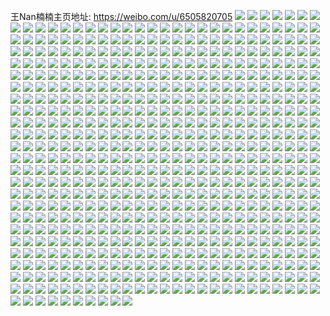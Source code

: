 王Nan楠楠主页地址: https://weibo.com/u/6505820705 
![](https://wx4.sinaimg.cn/mw2000/0076hLa1ly1h94j77ryu1j30u00u0qa0.jpg) 
![](https://wx4.sinaimg.cn/mw2000/0076hLa1ly1h95mu1jb6kj30ns0fagng.jpg) 
![](https://wx4.sinaimg.cn/mw2000/0076hLa1ly1h94j6r9vznj30u0140q97.jpg) 
![](https://wx4.sinaimg.cn/mw2000/0076hLa1ly1h95mtdy4fij31400u0495.jpg) 
![](https://wx4.sinaimg.cn/mw2000/0076hLa1ly1h93l04iypjj31400u0wn9.jpg) 
![](https://wx4.sinaimg.cn/mw2000/0076hLa1ly1h93l0n36d2j30u0140do8.jpg) 
![](https://wx4.sinaimg.cn/mw2000/0076hLa1ly1h932xj7e9mj30u0140jvo.jpg) 
![](https://wx4.sinaimg.cn/mw2000/0076hLa1ly1h91djeguhmj30u00a7q60.jpg) 
![](https://wx4.sinaimg.cn/mw2000/0076hLa1ly1h9026obwl0j30u0140wmg.jpg) 
![](https://wx4.sinaimg.cn/mw2000/0076hLa1ly1h8ysgyj2i8j31rh2cmnpe.jpg) 
![](https://wx4.sinaimg.cn/mw2000/0076hLa1ly1h8ykgeghcsj31kw2n41dh.jpg) 
![](https://wx4.sinaimg.cn/mw2000/0076hLa1ly1h8xkk357paj30ts0ry782.jpg) 
![](https://wx4.sinaimg.cn/mw2000/0076hLa1ly1h8xid86qeaj32802yob2b.jpg) 
![](https://wx4.sinaimg.cn/mw2000/0076hLa1ly1h8xidbmhp0j325g2v91kz.jpg) 
![](https://wx4.sinaimg.cn/mw2000/0076hLa1ly1h8w4ay92e4j30u00txgsi.jpg) 
![](https://wx4.sinaimg.cn/mw2000/0076hLa1ly1h8w4ealwzpj30u01sx41f.jpg) 
![](https://wx4.sinaimg.cn/mw2000/0076hLa1ly1h8vk1ibunyj323i2soqv6.jpg) 
![](https://wx4.sinaimg.cn/mw2000/0076hLa1ly1h8vk1r4lqlj33402c0hdu.jpg) 
![](https://wx4.sinaimg.cn/mw2000/0076hLa1ly1h8vk1t5gukj3297297qv5.jpg) 
![](https://wx4.sinaimg.cn/mw2000/0076hLa1ly1h8vk1s7z6pj330x2awu0x.jpg) 
![](https://wx4.sinaimg.cn/mw2000/0076hLa1ly1h8vk1fbuy0j33402c0kjm.jpg) 
![](https://wx4.sinaimg.cn/mw2000/0076hLa1ly1h8vk1pte2uj33402c04qr.jpg) 
![](https://wx4.sinaimg.cn/mw2000/0076hLa1ly1h8uxjla4spj30u01407f5.jpg) 
![](https://wx4.sinaimg.cn/mw2000/0076hLa1ly1h8ubz9280gj30wi1ycn1f.jpg) 
![](https://wx4.sinaimg.cn/mw2000/0076hLa1ly1h8ta4yx025j32c02c0kjm.jpg) 
![](https://wx4.sinaimg.cn/mw2000/0076hLa1ly1h8ta4vw7pdj321b21bb2a.jpg) 
![](https://wx4.sinaimg.cn/mw2000/0076hLa1ly1h8ta53d1c8j32c02c0hdu.jpg) 
![](https://wx4.sinaimg.cn/mw2000/0076hLa1ly1h8ta4twpn5j328c28c7wi.jpg) 
![](https://wx4.sinaimg.cn/mw2000/0076hLa1ly1h8qy8v3m46j32b52b5hdu.jpg) 
![](https://wx4.sinaimg.cn/mw2000/0076hLa1ly1h8ogfl9f3oj30nl10vn9o.jpg) 
![](https://wx4.sinaimg.cn/mw2000/0076hLa1ly1h8ogfliiwaj30oz0urq8y.jpg) 
![](https://wx4.sinaimg.cn/mw2000/0076hLa1ly1h8ogfmo266j32802yokjn.jpg) 
![](https://wx4.sinaimg.cn/mw2000/0076hLa1ly1h8m7o89pcaj32c02c0kjm.jpg) 
![](https://wx4.sinaimg.cn/mw2000/0076hLa1ly1h8m7o9r5fwj32802yob2b.jpg) 
![](https://wx4.sinaimg.cn/mw2000/0076hLa1ly1h8kpdznw44j322a2r2qv6.jpg) 
![](https://wx4.sinaimg.cn/mw2000/0076hLa1ly1h8kpdv0994j32c0340kjl.jpg) 
![](https://wx4.sinaimg.cn/mw2000/0076hLa1ly1h8gfjkiy6bj322b2r3kjm.jpg) 
![](https://wx4.sinaimg.cn/mw2000/0076hLa1ly1h8gfjiyz72j32802yob2b.jpg) 
![](https://wx4.sinaimg.cn/mw2000/0076hLa1ly1h8dozmhmgqj30go0s5ju7.jpg) 
![](https://wx4.sinaimg.cn/mw2000/0076hLa1ly1h8bhcykjuwj30u01sxdo7.jpg) 
![](https://wx4.sinaimg.cn/mw2000/0076hLa1ly1h876dc2or0j313z0u0ds8.jpg) 
![](https://wx4.sinaimg.cn/mw2000/0076hLa1ly1h83rlkjmeoj30u00u0wol.jpg) 
![](https://wx4.sinaimg.cn/mw2000/0076hLa1ly1h83rljwlk4j30u00x17hd.jpg) 
![](https://wx4.sinaimg.cn/mw2000/0076hLa1ly1h82rj1jxpcj32802s9qv6.jpg) 
![](https://wx4.sinaimg.cn/mw2000/0076hLa1ly1h808gl8qvuj30tv0vynei.jpg) 
![](https://wx4.sinaimg.cn/mw2000/0076hLa1ly1h808g5p1v4j30u00yr18p.jpg) 
![](https://wx4.sinaimg.cn/mw2000/0076hLa1ly1h7zvn0orvwj32802yox6r.jpg) 
![](https://wx4.sinaimg.cn/mw2000/0076hLa1ly1h7zvn2gcizj325y2vy1kz.jpg) 
![](https://wx4.sinaimg.cn/mw2000/0076hLa1ly1h7zvmx3q4uj30rz147qg1.jpg) 
![](https://wx4.sinaimg.cn/mw2000/0076hLa1ly1h7xvyi5beej32802yoqv6.jpg) 
![](https://wx4.sinaimg.cn/mw2000/0076hLa1ly1h7uo3lplclj32802yonpe.jpg) 
![](https://wx4.sinaimg.cn/mw2000/0076hLa1ly1h7n2kv07mbj32802yohdu.jpg) 
![](https://wx4.sinaimg.cn/mw2000/0076hLa1ly1h7jy3tayi2j32802yohdv.jpg) 
![](https://wx4.sinaimg.cn/mw2000/0076hLa1ly1h7gbpt95axj30u0140abu.jpg) 
![](https://wx4.sinaimg.cn/mw2000/0076hLa1ly1h7e0gewxvcj30u0140ti2.jpg) 
![](https://wx4.sinaimg.cn/mw2000/0076hLa1ly1h7e0gf7dotj30u014040x.jpg) 
![](https://wx4.sinaimg.cn/mw2000/0076hLa1ly1h7akbs9yn3j30u01hl48t.jpg) 
![](https://wx4.sinaimg.cn/mw2000/0076hLa1ly1h7akc3z2o9j33402c0b2b.jpg) 
![](https://wx4.sinaimg.cn/mw2000/0076hLa1ly1h7akc5el7uj32c02c07wi.jpg) 
![](https://wx4.sinaimg.cn/mw2000/0076hLa1ly1h7akc1z7poj32c02c0e82.jpg) 
![](https://wx4.sinaimg.cn/mw2000/0076hLa1ly1h7akee6hqqj32c02c0b2a.jpg) 
![](https://wx4.sinaimg.cn/mw2000/0076hLa1ly1h7akd59nqoj30u00yv43w.jpg) 
![](https://wx4.sinaimg.cn/mw2000/0076hLa1ly1h6yxs4jtcrj30u0140n2o.jpg) 
![](https://wx4.sinaimg.cn/mw2000/0076hLa1ly1h6yxvzgmzsj30u0140q8d.jpg) 
![](https://wx4.sinaimg.cn/mw2000/0076hLa1ly1h6vct6znaij32c0340e82.jpg) 
![](https://wx4.sinaimg.cn/mw2000/0076hLa1ly1h6sfk6np4mj30tu13u46p.jpg) 
![](https://wx4.sinaimg.cn/mw2000/0076hLa1ly1h6ip176tvsj32802yoank.jpg) 
![](https://wx4.sinaimg.cn/mw2000/0076hLa1ly1h6e3n9q81ij3280280jue.jpg) 
![](https://wx4.sinaimg.cn/mw2000/0076hLa1ly1h6deo2466sj32802yotki.jpg) 
![](https://wx4.sinaimg.cn/mw2000/0076hLa1ly1h6c4y1n2zwj30tx11mab6.jpg) 
![](https://wx4.sinaimg.cn/mw2000/0076hLa1ly1h6btrmh5j5j30u014079p.jpg) 
![](https://wx4.sinaimg.cn/mw2000/0076hLa1ly1h6aqbxcs87j30u0140jsw.jpg) 
![](https://wx4.sinaimg.cn/mw2000/0076hLa1ly1h69u47lqnbj30u01407ew.jpg) 
![](https://wx4.sinaimg.cn/mw2000/0076hLa1ly1h69u48hss7j31400u0goq.jpg) 
![](https://wx4.sinaimg.cn/mw2000/0076hLa1ly1h5ts623ez2j31q42auhdt.jpg) 
![](https://wx4.sinaimg.cn/mw2000/0076hLa1ly1h5ts60bwawj325y2vxkjm.jpg) 
![](https://wx4.sinaimg.cn/mw2000/0076hLa1ly1h49w9fr6fpj30oy0x3dlg.jpg) 
![](https://wx4.sinaimg.cn/mw2000/0076hLa1ly1h49w9gu156j32c03407wj.jpg) 
![](https://wx4.sinaimg.cn/mw2000/0076hLa1ly1h49w9f82s6j32c0340b2b.jpg) 
![](https://wx4.sinaimg.cn/mw2000/0076hLa1ly1h2u9x4ytolj31w02iob2b.jpg) 
![](https://wx4.sinaimg.cn/mw2000/0076hLa1ly1h0o9lfy1p7j30u7149wnn.jpg) 
![](https://wx4.sinaimg.cn/mw2000/0076hLa1ly1h0o9le7intj30to138dma.jpg) 
![](https://wx4.sinaimg.cn/mw2000/0076hLa1ly1h0o9lgz56gj31w01w0hdu.jpg) 
![](https://wx4.sinaimg.cn/mw2000/0076hLa1ly1h0o9ldtaglj33092c01l0.jpg) 
![](https://wx4.sinaimg.cn/mw2000/0076hLa1ly1h0o9lkb9moj33402c0kjm.jpg) 
![](https://wx4.sinaimg.cn/mw2000/0076hLa1ly1h0o9llo7gpj32c02bzu0y.jpg) 
![](https://wx4.sinaimg.cn/mw2000/0076hLa1ly1h0o9lme4u8j33402c0qv5.jpg) 
![](https://wx4.sinaimg.cn/mw2000/0076hLa1ly1h0o9lnpjy3j33402c0kjm.jpg) 
![](https://wx4.sinaimg.cn/mw2000/0076hLa1ly1h0ioubcgzij31o01o0qv5.jpg) 
![](https://wx4.sinaimg.cn/mw2000/0076hLa1ly1h0iouc0ejtj30pn19ktn8.jpg) 
![](https://wx4.sinaimg.cn/mw2000/0076hLa1ly1h0ef2m6mq6j31o01o0000.jpg) 
![](https://wx4.sinaimg.cn/mw2000/0076hLa1ly1h0ef2jozvmj31o01o0npd.jpg) 
![](https://wx4.sinaimg.cn/mw2000/0076hLa1ly1h0ef2kiektj31o01o0qv5.jpg) 
![](https://wx4.sinaimg.cn/mw2000/0076hLa1ly1h0ef2iwx2oj30o01hcdn9.jpg) 
![](https://wx4.sinaimg.cn/mw2000/0076hLa1ly1h0ef2l2iszj31hc0o07bv.jpg) 
![](https://wx4.sinaimg.cn/mw2000/0076hLa1ly1h07j76eqhnj30u0140wn5.jpg) 
![](https://wx4.sinaimg.cn/mw2000/0076hLa1ly1h06uxj3jmwj30n00zqjwr.jpg) 
![](https://wx4.sinaimg.cn/mw2000/0076hLa1ly1gwoaey0nlvj30u00u0k5k.jpg) 
![](https://wx4.sinaimg.cn/mw2000/0076hLa1ly1gvqrwo9w6cj60n01ds4qp02.jpg) 
![](https://wx4.sinaimg.cn/mw2000/0076hLa1ly1gvqrwl5y0dj31o0280kjm.jpg) 
![](https://wx4.sinaimg.cn/mw2000/0076hLa1ly1gvqa6lmyeuj61o01o0e8102.jpg) 
![](https://wx4.sinaimg.cn/mw2000/0076hLa1ly1gunlq7a443j613u0tuapp02.jpg) 
![](https://wx4.sinaimg.cn/mw2000/0076hLa1ly1gunlqmaic5j63402c0npe02.jpg) 
![](https://wx4.sinaimg.cn/mw2000/0076hLa1ly1gunltvtw3tj63402c0u0y02.jpg) 
![](https://wx4.sinaimg.cn/mw2000/0076hLa1ly1gunlskusluj626o2uk4qs02.jpg) 
![](https://wx4.sinaimg.cn/mw2000/0076hLa1ly1gunlswsgolj63402c0e8302.jpg) 
![](https://wx4.sinaimg.cn/mw2000/0076hLa1ly1gunlt6zai6j62c0340b2a02.jpg) 
![](https://wx4.sinaimg.cn/mw2000/0076hLa1ly1gunltdorclj63402c07wj02.jpg) 
![](https://wx4.sinaimg.cn/mw2000/0076hLa1ly1gunlthge8jj62c02c0qv502.jpg) 
![](https://wx4.sinaimg.cn/mw2000/0076hLa1ly1gunlu17r1sj613u0tuk7g02.jpg) 
![](https://wx4.sinaimg.cn/mw2000/0076hLa1ly1gudrwakmzej63402c0qv602.jpg) 
![](https://wx4.sinaimg.cn/mw2000/0076hLa1ly1gudrwdjymgj61o0280e8202.jpg) 
![](https://wx4.sinaimg.cn/mw2000/0076hLa1ly1gudrwbs4iwj61sc2dse8202.jpg) 
![](https://wx4.sinaimg.cn/mw2000/0076hLa1ly1gudrysswt4j62in1w0x6q02.jpg) 
![](https://wx4.sinaimg.cn/mw2000/0076hLa1ly1gu9j1jbfvmj61o0280u0x02.jpg) 
![](https://wx4.sinaimg.cn/mw2000/0076hLa1ly1gu9j1i3wrxj60mu0vqdk602.jpg) 
![](https://wx4.sinaimg.cn/mw2000/0076hLa1ly1gu2m3u1bx0j32c03401ky.jpg) 
![](https://wx4.sinaimg.cn/mw2000/0076hLa1ly1gu2m3rzp2ij61o0280b2a02.jpg) 
![](https://wx4.sinaimg.cn/mw2000/0076hLa1ly1gtzylv6uvxj61o0280b2a02.jpg) 
![](https://wx4.sinaimg.cn/mw2000/0076hLa1ly1gtyvzr39p5j62c0340npf02.jpg) 
![](https://wx4.sinaimg.cn/mw2000/0076hLa1ly1gtporidmowj63402c0e8802.jpg) 
![](https://wx4.sinaimg.cn/mw2000/0076hLa1ly1gtgo9bv9roj30t712xnfg.jpg) 
![](https://wx4.sinaimg.cn/mw2000/0076hLa1ly1gtc79ky0boj61mt26ekjl02.jpg) 
![](https://wx4.sinaimg.cn/mw2000/0076hLa1ly1gtanzvm0lgj32801901ky.jpg) 
![](https://wx4.sinaimg.cn/mw2000/0076hLa1ly1gtanzugusij31o0280b2a.jpg) 
![](https://wx4.sinaimg.cn/mw2000/0076hLa1ly1gtanzwt62xj31jz22m7wi.jpg) 
![](https://wx4.sinaimg.cn/mw2000/0076hLa1ly1gt28ynen4fj33402c07wj.jpg) 
![](https://wx4.sinaimg.cn/mw2000/0076hLa1ly1gsoqr9ysl9j32801o0u0x.jpg) 
![](https://wx4.sinaimg.cn/mw2000/0076hLa1ly1gsoqrrmcbjj30lc0lcq7t.jpg) 
![](https://wx4.sinaimg.cn/mw2000/0076hLa1ly1grr1gf1lhqj321y2z1e82.jpg) 
![](https://wx4.sinaimg.cn/mw2000/0076hLa1ly1grr1ggh38fj33402c0npd.jpg) 
![](https://wx4.sinaimg.cn/mw2000/0076hLa1ly1grr1giaoycj33402c0qv5.jpg) 
![](https://wx4.sinaimg.cn/mw2000/0076hLa1ly1grr1gdqv6ej33402c0hdt.jpg) 
![](https://wx4.sinaimg.cn/mw2000/0076hLa1ly1grdcogbop6j31o0280u0x.jpg) 
![](https://wx4.sinaimg.cn/mw2000/0076hLa1ly1grdcod45muj31o0280x6p.jpg) 
![](https://wx4.sinaimg.cn/mw2000/0076hLa1ly1grdcoegb1wj31o0280x6p.jpg) 
![](https://wx4.sinaimg.cn/mw2000/0076hLa1ly1gr5gelhu6vj30u01hc1ky.jpg) 
![](https://wx4.sinaimg.cn/mw2000/0076hLa1ly1gqp64ipl32j33402c0e83.jpg) 
![](https://wx4.sinaimg.cn/mw2000/0076hLa1ly1gqp64ljzx0j33402c0e83.jpg) 
![](https://wx4.sinaimg.cn/mw2000/0076hLa1ly1gqp64k6ohbj33402c04qr.jpg) 
![](https://wx4.sinaimg.cn/mw2000/0076hLa1ly1gqp64hezz3j33402c0e83.jpg) 
![](https://wx4.sinaimg.cn/mw2000/0076hLa1ly1gqp64n4f0xj33402c0npg.jpg) 
![](https://wx4.sinaimg.cn/mw2000/0076hLa1ly1gqp64p0p3sj33402c0hdu.jpg) 
![](https://wx4.sinaimg.cn/mw2000/0076hLa1ly1gqo09w3px7j32c03407wh.jpg) 
![](https://wx4.sinaimg.cn/mw2000/0076hLa1ly1gqo0a10qsbj33402c0ngr.jpg) 
![](https://wx4.sinaimg.cn/mw2000/0076hLa1ly1gqo0an85hpj33402c04qp.jpg) 
![](https://wx4.sinaimg.cn/mw2000/0076hLa1ly1gqo09rydmuj3296308npf.jpg) 
![](https://wx4.sinaimg.cn/mw2000/0076hLa1ly1gqo09uaegpj32c0340qv8.jpg) 
![](https://wx4.sinaimg.cn/mw2000/0076hLa1ly1gqo0bjlzkfj33402c0b2c.jpg) 
![](https://wx4.sinaimg.cn/mw2000/0076hLa1ly1gqo0bfmzboj32c03404qp.jpg) 
![](https://wx4.sinaimg.cn/mw2000/0076hLa1ly1gqo0a7vgixj33402c0x6p.jpg) 
![](https://wx4.sinaimg.cn/mw2000/0076hLa1ly1gqo0aej415j33402c0x6p.jpg) 
![](https://wx4.sinaimg.cn/mw2000/0076hLa1ly1gqo0ajmx3tj32c0340npd.jpg) 
![](https://wx4.sinaimg.cn/mw2000/0076hLa1ly1gqo09ozxtkj32c03401ky.jpg) 
![](https://wx4.sinaimg.cn/mw2000/0076hLa1ly1gqo0aw9hh1j32c03407wi.jpg) 
![](https://wx4.sinaimg.cn/mw2000/0076hLa1ly1gqo0b5vtt8j33402c0npd.jpg) 
![](https://wx4.sinaimg.cn/mw2000/0076hLa1ly1gqo0bcga4rj33402c0qv5.jpg) 
![](https://wx4.sinaimg.cn/mw2000/0076hLa1ly1gqnsif0ynbj32c03407wi.jpg) 
![](https://wx4.sinaimg.cn/mw2000/0076hLa1ly1gqnsi91eyzj33402c0npd.jpg) 
![](https://wx4.sinaimg.cn/mw2000/0076hLa1ly1gqnsi534mrj33402c01kx.jpg) 
![](https://wx4.sinaimg.cn/mw2000/0076hLa1ly1gqnsij37htj33402c01l0.jpg) 
![](https://wx4.sinaimg.cn/mw2000/0076hLa1ly1gqnsiha760j32in1w0x6p.jpg) 
![](https://wx4.sinaimg.cn/mw2000/0076hLa1ly1gqnsicdqejj33402c0b29.jpg) 
![](https://wx4.sinaimg.cn/mw2000/0076hLa1ly1gqnsiwh114j33402c0u0z.jpg) 
![](https://wx4.sinaimg.cn/mw2000/0076hLa1ly1gqnsi2d5svj33402c0qv5.jpg) 
![](https://wx4.sinaimg.cn/mw2000/0076hLa1ly1gqnsisvfdmj33402c07wk.jpg) 
![](https://wx4.sinaimg.cn/mw2000/0076hLa1ly1gqnsj38ro8j32c0340x6r.jpg) 
![](https://wx4.sinaimg.cn/mw2000/0076hLa1ly1gqnsikm2s1j33402c01ky.jpg) 
![](https://wx4.sinaimg.cn/mw2000/0076hLa1ly1gqnsj4jijvj30u00mih1k.jpg) 
![](https://wx4.sinaimg.cn/mw2000/0076hLa1ly1gqnsipifc6j32c03401l2.jpg) 
![](https://wx4.sinaimg.cn/mw2000/0076hLa1ly1gqnsiytml7j33402c07wk.jpg) 
![](https://wx4.sinaimg.cn/mw2000/0076hLa1ly1gqnsj0qqirj33402c0hdv.jpg) 
![](https://wx4.sinaimg.cn/mw2000/0076hLa1ly1gqnsj6m9lcj33402c0b29.jpg) 
![](https://wx4.sinaimg.cn/mw2000/0076hLa1ly1gqdgg7gwmkj30u0140wrr.jpg) 
![](https://wx4.sinaimg.cn/mw2000/0076hLa1ly1gqdgg83x52j30u00u0tds.jpg) 
![](https://wx4.sinaimg.cn/mw2000/0076hLa1ly1gq7w5k0999j313u0tub2a.jpg) 
![](https://wx4.sinaimg.cn/mw2000/0076hLa1ly1gq7w5g6vi5j30tu0tub29.jpg) 
![](https://wx4.sinaimg.cn/mw2000/0076hLa1ly1gq7w5px2cdj313u0tukjl.jpg) 
![](https://wx4.sinaimg.cn/mw2000/0076hLa1ly1gq7w15fmqxj30tz0mib29.jpg) 
![](https://wx4.sinaimg.cn/mw2000/0076hLa1ly1gq7w5h224pj313s0sdx6p.jpg) 
![](https://wx4.sinaimg.cn/mw2000/0076hLa1ly1gq7w6c180zj313u0tux6p.jpg) 
![](https://wx4.sinaimg.cn/mw2000/0076hLa1ly1gq7w5xsgqaj313u0tuqv5.jpg) 
![](https://wx4.sinaimg.cn/mw2000/0076hLa1ly1gq7w4w8ih4j33402c0qv5.jpg) 
![](https://wx4.sinaimg.cn/mw2000/0076hLa1ly1gq7w58dapdj33402c0kjl.jpg) 
![](https://wx4.sinaimg.cn/mw2000/0076hLa1ly1gq7w4ytvfej33402c0hdu.jpg) 
![](https://wx4.sinaimg.cn/mw2000/0076hLa1ly1gq7w5aap0vj33402c0qv5.jpg) 
![](https://wx4.sinaimg.cn/mw2000/0076hLa1ly1gq7w555059j33402c0b2a.jpg) 
![](https://wx4.sinaimg.cn/mw2000/0076hLa1ly1gq7w64kp98j30nf15mkjl.jpg) 
![](https://wx4.sinaimg.cn/mw2000/0076hLa1ly1gq7w51091kj33402c04qq.jpg) 
![](https://wx4.sinaimg.cn/mw2000/0076hLa1ly1gq7vz0r4qoj33402c0x6p.jpg) 
![](https://wx4.sinaimg.cn/mw2000/0076hLa1ly1gq7vz3ykvuj32c0340npe.jpg) 
![](https://wx4.sinaimg.cn/mw2000/0076hLa1ly1gq7vz6ucimj32c0340kjm.jpg) 
![](https://wx4.sinaimg.cn/mw2000/0076hLa1ly1gq7vyxyw3nj33402c0u0y.jpg) 
![](https://wx4.sinaimg.cn/mw2000/0076hLa1ly1gq7vz9m49bj33402c0kjm.jpg) 
![](https://wx4.sinaimg.cn/mw2000/0076hLa1ly1gq7vzbtwihj33402c0e82.jpg) 
![](https://wx4.sinaimg.cn/mw2000/0076hLa1ly1gq7vzen6egj33402c0npe.jpg) 
![](https://wx4.sinaimg.cn/mw2000/0076hLa1ly1gq7vzik7s2j33402c04qs.jpg) 
![](https://wx4.sinaimg.cn/mw2000/0076hLa1ly1gq7vzm1ky6j32c0340u0z.jpg) 
![](https://wx4.sinaimg.cn/mw2000/0076hLa1ly1gpswf11ka1j30ty13y49q.jpg) 
![](https://wx4.sinaimg.cn/mw2000/0076hLa1ly1gpo5my8274j30u0140jy7.jpg) 
![](https://wx4.sinaimg.cn/mw2000/0076hLa1ly1gpo5mwvvu6j30u00u0jyf.jpg) 
![](https://wx4.sinaimg.cn/mw2000/0076hLa1ly1gpo5myxbbtj30u0140jxy.jpg) 
![](https://wx4.sinaimg.cn/mw2000/0076hLa1ly1gpo5mvzgtxj30u0140wp2.jpg) 
![](https://wx4.sinaimg.cn/mw2000/0076hLa1ly1gpo5n14appj30u00u0wj0.jpg) 
![](https://wx4.sinaimg.cn/mw2000/0076hLa1ly1gpo5n08p5kj30u013agv3.jpg) 
![](https://wx4.sinaimg.cn/mw2000/0076hLa1ly1gphcjk0ejoj30u014014j.jpg) 
![](https://wx4.sinaimg.cn/mw2000/0076hLa1ly1gpg9p61sh2j30uy0u0k0m.jpg) 
![](https://wx4.sinaimg.cn/mw2000/0076hLa1ly1gpcnlvt78aj30u0140dsh.jpg) 
![](https://wx4.sinaimg.cn/mw2000/0076hLa1ly1gpcnlv4bupj30u0140qgb.jpg) 
![](https://wx4.sinaimg.cn/mw2000/0076hLa1ly1gpclvw8r2fj30u00u0dof.jpg) 
![](https://wx4.sinaimg.cn/mw2000/0076hLa1ly1gpa8ww2ynfj30u00u0grr.jpg) 
![](https://wx4.sinaimg.cn/mw2000/0076hLa1ly1gpa8wyd71dj30u00u07b3.jpg) 
![](https://wx4.sinaimg.cn/mw2000/0076hLa1ly1gpa8wxgdtcj30u00u0qa5.jpg) 
![](https://wx4.sinaimg.cn/mw2000/0076hLa1ly1gpa8wws9jfj30u00u0q7m.jpg) 
![](https://wx4.sinaimg.cn/mw2000/0076hLa1ly1gpa8wz0l04j30u00u0n25.jpg) 
![](https://wx4.sinaimg.cn/mw2000/0076hLa1ly1gp81kdestdj30u0140doa.jpg) 
![](https://wx4.sinaimg.cn/mw2000/0076hLa1ly1gp81kebb7kj31400u0k04.jpg) 
![](https://wx4.sinaimg.cn/mw2000/0076hLa1ly1gp6jthu7kvj30u013z45g.jpg) 
![](https://wx4.sinaimg.cn/mw2000/0076hLa1ly1gp6jtfrcekj31400u0afi.jpg) 
![](https://wx4.sinaimg.cn/mw2000/0076hLa1ly1gp6jsiwszyj30n01dsb2b.jpg) 
![](https://wx4.sinaimg.cn/mw2000/0076hLa1ly1gp6c26ffq3j30u00u0q8s.jpg) 
![](https://wx4.sinaimg.cn/mw2000/0076hLa1ly1gp6c28pbb5j30u01407f1.jpg) 
![](https://wx4.sinaimg.cn/mw2000/0076hLa1ly1gp6c27eeowj31400u0qmx.jpg) 
![](https://wx4.sinaimg.cn/mw2000/0076hLa1ly1gp51jgk7bqj31400u0wjs.jpg) 
![](https://wx4.sinaimg.cn/mw2000/0076hLa1ly1gp51jhkgnhj31400u0jxs.jpg) 
![](https://wx4.sinaimg.cn/mw2000/0076hLa1ly1gp51jipe36j30u00u0gqm.jpg) 
![](https://wx4.sinaimg.cn/mw2000/0076hLa1ly1gp51jjmrtpj30u0140dpn.jpg) 
![](https://wx4.sinaimg.cn/mw2000/0076hLa1ly1gozydnd0gtj31400u0tih.jpg) 
![](https://wx4.sinaimg.cn/mw2000/0076hLa1ly1gozyd72dsxj30u00u0n58.jpg) 
![](https://wx4.sinaimg.cn/mw2000/0076hLa1ly1gozyd7udkuj30u00u0ajq.jpg) 
![](https://wx4.sinaimg.cn/mw2000/0076hLa1ly1gozyd88u50j30u00u010e.jpg) 
![](https://wx4.sinaimg.cn/mw2000/0076hLa1ly1gozyddsgjjj31400u07fc.jpg) 
![](https://wx4.sinaimg.cn/mw2000/0076hLa1ly1gozydejdd1j31400u0wuc.jpg) 
![](https://wx4.sinaimg.cn/mw2000/0076hLa1ly1gozyde3l8qj31400u04ca.jpg) 
![](https://wx4.sinaimg.cn/mw2000/0076hLa1ly1gnz3gwahx3j31400u0na2.jpg) 
![](https://wx4.sinaimg.cn/mw2000/0076hLa1ly1gnz3gx8zayj30u00u0gu1.jpg) 
![](https://wx4.sinaimg.cn/mw2000/0076hLa1ly1gnz3gv4a03j30u00u0aod.jpg) 
![](https://wx4.sinaimg.cn/mw2000/0076hLa1ly1gnz3gxj1b4j30u00u0qev.jpg) 
![](https://wx4.sinaimg.cn/mw2000/0076hLa1ly1gnz3gy0r8yj30u00u0ajh.jpg) 
![](https://wx4.sinaimg.cn/mw2000/0076hLa1ly1gnz3gy8bo2j30u00u0n4r.jpg) 
![](https://wx4.sinaimg.cn/mw2000/0076hLa1ly1gnz3h1nccfj30u0140wk2.jpg) 
![](https://wx4.sinaimg.cn/mw2000/0076hLa1ly1gnz3gyiaekj30u00u0116.jpg) 
![](https://wx4.sinaimg.cn/mw2000/0076hLa1ly1gnz3gyqesdj31400u0akn.jpg) 
![](https://wx4.sinaimg.cn/mw2000/0076hLa1ly1gnz3gz6wm8j30u00u07af.jpg) 
![](https://wx4.sinaimg.cn/mw2000/0076hLa1ly1gnz3h1dbv0j31400u0qh0.jpg) 
![](https://wx4.sinaimg.cn/mw2000/0076hLa1ly1gnwxp1sk0zj30tz0uv11h.jpg) 
![](https://wx4.sinaimg.cn/mw2000/0076hLa1ly1gnwxp2853uj30u00u0n5p.jpg) 
![](https://wx4.sinaimg.cn/mw2000/0076hLa1ly1gnwxp1964zj31400u0qe5.jpg) 
![](https://wx4.sinaimg.cn/mw2000/0076hLa1ly1gnwxr1lbzyj30u00u0n4e.jpg) 
![](https://wx4.sinaimg.cn/mw2000/0076hLa1ly1glkahfx2ogj30u0140tj6.jpg) 
![](https://wx4.sinaimg.cn/mw2000/0076hLa1ly1glkahh6db6j30u0140gyj.jpg) 
![](https://wx4.sinaimg.cn/mw2000/0076hLa1ly1gld7s4gpisj30u00u0al6.jpg) 
![](https://wx4.sinaimg.cn/mw2000/0076hLa1ly1gld7s3e3z7j313u0tu7gm.jpg) 
![](https://wx4.sinaimg.cn/mw2000/0076hLa1ly1gldd498fqcj30u00u013w.jpg) 
![](https://wx4.sinaimg.cn/mw2000/0076hLa1ly1gldd9j6pafj30u01407e9.jpg) 
![](https://wx4.sinaimg.cn/mw2000/0076hLa1ly1gl9xcy5yk9j30u01407g8.jpg) 
![](https://wx4.sinaimg.cn/mw2000/0076hLa1ly1gl9xdgyod9j30u00u045w.jpg) 
![](https://wx4.sinaimg.cn/mw2000/0076hLa1ly1gl8e42z628j30u0140143.jpg) 
![](https://wx4.sinaimg.cn/mw2000/0076hLa1ly1gl8e3wuwxhj30u01407e4.jpg) 
![](https://wx4.sinaimg.cn/mw2000/0076hLa1ly1gl8e3r06gvj30u0140qee.jpg) 
![](https://wx4.sinaimg.cn/mw2000/0076hLa1ly1gl4kja4pkqj30u0140k4l.jpg) 
![](https://wx4.sinaimg.cn/mw2000/0076hLa1ly1gl1teo9t9ej30u01407ia.jpg) 
![](https://wx4.sinaimg.cn/mw2000/0076hLa1ly1gkzcsavslgj30zk0npdrs.jpg) 
![](https://wx4.sinaimg.cn/mw2000/0076hLa1ly1gkzcsh4mnej30zk0oknbn.jpg) 
![](https://wx4.sinaimg.cn/mw2000/0076hLa1ly1gkzcs5c31sj30zk0ovqas.jpg) 
![](https://wx4.sinaimg.cn/mw2000/0076hLa1ly1gkzcrzutgzj30zk0npwp1.jpg) 
![](https://wx4.sinaimg.cn/mw2000/0076hLa1ly1gkzcrmjps3j30zk0ojgyz.jpg) 
![](https://wx4.sinaimg.cn/mw2000/0076hLa1ly1gkzcrumm8vj30zk0npgzm.jpg) 
![](https://wx4.sinaimg.cn/mw2000/0076hLa1ly1gkzcrgs5awj30zk0np7gp.jpg) 
![](https://wx4.sinaimg.cn/mw2000/0076hLa1ly1gkzcsn67gtj30zk0npqkc.jpg) 
![](https://wx4.sinaimg.cn/mw2000/0076hLa1ly1gkzcsv4yqtj30zk0npqb1.jpg) 
![](https://wx4.sinaimg.cn/mw2000/0076hLa1ly1gkzcsymkjqj30zk0nw41q.jpg) 
![](https://wx4.sinaimg.cn/mw2000/0076hLa1ly1gkzct22tmoj30zk0npn0e.jpg) 
![](https://wx4.sinaimg.cn/mw2000/0076hLa1ly1gkzctdwx76j30zk0mw4cv.jpg) 
![](https://wx4.sinaimg.cn/mw2000/0076hLa1ly1gkzcs2c2z1j30zk0qo0yd.jpg) 
![](https://wx4.sinaimg.cn/mw2000/0076hLa1ly1gkz7xm4b02j31400u0gup.jpg) 
![](https://wx4.sinaimg.cn/mw2000/0076hLa1ly1gkz7xoou59j31400u0qhn.jpg) 
![](https://wx4.sinaimg.cn/mw2000/0076hLa1ly1gkz7xn5p80j31400u0to3.jpg) 
![](https://wx4.sinaimg.cn/mw2000/0076hLa1ly1gkz7xpg8gqj30tu0tuq81.jpg) 
![](https://wx4.sinaimg.cn/mw2000/0076hLa1ly1gkz7xq9419j30u0140472.jpg) 
![](https://wx4.sinaimg.cn/mw2000/0076hLa1ly1gkz7zus8nwj30ps0ye0zo.jpg) 
![](https://wx4.sinaimg.cn/mw2000/0076hLa1ly1gkq0dcyf03j30u00u07et.jpg) 
![](https://wx4.sinaimg.cn/mw2000/0076hLa1ly1gkq0dnbobaj30u0140tja.jpg) 
![](https://wx4.sinaimg.cn/mw2000/0076hLa1ly1gknu6rnvc6j30u00u0qbi.jpg) 
![](https://wx4.sinaimg.cn/mw2000/0076hLa1ly1gknu6sjw6fj30u00u0dp5.jpg) 
![](https://wx4.sinaimg.cn/mw2000/0076hLa1ly1gknu834m32j30u00u0tgm.jpg) 
![](https://wx4.sinaimg.cn/mw2000/0076hLa1ly1gknu82gaahj30u00u0qas.jpg) 
![](https://wx4.sinaimg.cn/mw2000/0076hLa1ly1gk7ak5vb2zj30u01407h5.jpg) 
![](https://wx4.sinaimg.cn/mw2000/0076hLa1ly1gjxb64nxwuj31400u07dq.jpg) 
![](https://wx4.sinaimg.cn/mw2000/0076hLa1ly1gjxb64ghr0j31400u0476.jpg) 
![](https://wx4.sinaimg.cn/mw2000/0076hLa1ly1gjst2etq6hj31o0280qv5.jpg) 
![](https://wx4.sinaimg.cn/mw2000/0076hLa1ly1gjlqsh0c5wj30u015nduf.jpg) 
![](https://wx4.sinaimg.cn/mw2000/0076hLa1ly1gjejtr96cdj31400u0gs0.jpg) 
![](https://wx4.sinaimg.cn/mw2000/0076hLa1ly1gjejtrtm0pj31400u013q.jpg) 
![](https://wx4.sinaimg.cn/mw2000/0076hLa1ly1gjejtt3crkj30u00u00yj.jpg) 
![](https://wx4.sinaimg.cn/mw2000/0076hLa1ly1gjejtv63crj31400u0169.jpg) 
![](https://wx4.sinaimg.cn/mw2000/0076hLa1ly1gjejtqk38bj31400u0alb.jpg) 
![](https://wx4.sinaimg.cn/mw2000/0076hLa1ly1gk2r4xrgitj30u0140k1i.jpg) 
![](https://wx4.sinaimg.cn/mw2000/0076hLa1ly1gje7soaducj30u0140guc.jpg) 
![](https://wx4.sinaimg.cn/mw2000/0076hLa1ly1gje7rkq85sj30u0140k19.jpg) 
![](https://wx4.sinaimg.cn/mw2000/0076hLa1ly1gje7rrsmpuj31400u00yd.jpg) 
![](https://wx4.sinaimg.cn/mw2000/0076hLa1ly1gje7rnj8dcj31400u0k0q.jpg) 
![](https://wx4.sinaimg.cn/mw2000/0076hLa1ly1gje7roq03zj31400u0wto.jpg) 
![](https://wx4.sinaimg.cn/mw2000/0076hLa1ly1gje7rpxbqyj31400u0wm5.jpg) 
![](https://wx4.sinaimg.cn/mw2000/0076hLa1ly1gje7rqk50aj31400u0n7r.jpg) 
![](https://wx4.sinaimg.cn/mw2000/0076hLa1ly1gje7ro8a06j31400u042a.jpg) 
![](https://wx4.sinaimg.cn/mw2000/0076hLa1ly1gje7rpchw7j30u00v1tjc.jpg) 
![](https://wx4.sinaimg.cn/mw2000/0076hLa1ly1gje7rr6yl7j31400u0dr8.jpg) 
![](https://wx4.sinaimg.cn/mw2000/0076hLa1ly1gje7rsda8vj30u00u0alv.jpg) 
![](https://wx4.sinaimg.cn/mw2000/0076hLa1ly1gj8zdpbfyrj31400u0q9a.jpg) 
![](https://wx4.sinaimg.cn/mw2000/0076hLa1ly1gj8zdo4896j31400u0wrs.jpg) 
![](https://wx4.sinaimg.cn/mw2000/0076hLa1ly1gj8zdqbwv3j31400u0n87.jpg) 
![](https://wx4.sinaimg.cn/mw2000/0076hLa1ly1gj8zes0tu9j31400u00y6.jpg) 
![](https://wx4.sinaimg.cn/mw2000/0076hLa1ly1gj4c99654rj313u0tu7wi.jpg) 
![](https://wx4.sinaimg.cn/mw2000/0076hLa1ly1gj4c98e3btj313u0tu7wi.jpg) 
![](https://wx4.sinaimg.cn/mw2000/0076hLa1ly1gj4c9hladyj313u0tub29.jpg) 
![](https://wx4.sinaimg.cn/mw2000/0076hLa1ly1gj3bzfh3d4j31o0280e81.jpg) 
![](https://wx4.sinaimg.cn/mw2000/0076hLa1ly1gj3bzghob3j31o0280u0x.jpg) 
![](https://wx4.sinaimg.cn/mw2000/0076hLa1ly1gj0m1o4j4nj30u0190tgu.jpg) 
![](https://wx4.sinaimg.cn/mw2000/0076hLa1ly1gj0m1owc8uj313u0tuh1f.jpg) 
![](https://wx4.sinaimg.cn/mw2000/0076hLa1ly1gix28zn2bnj30u00u07wh.jpg) 
![](https://wx4.sinaimg.cn/mw2000/0076hLa1ly1gix28hypkpj30u00u0b29.jpg) 
![](https://wx4.sinaimg.cn/mw2000/0076hLa1ly1gihbaiovsvj31o01907wh.jpg) 
![](https://wx4.sinaimg.cn/mw2000/0076hLa1ly1gidioxofi1j31410u0akp.jpg) 
![](https://wx4.sinaimg.cn/mw2000/0076hLa1ly1gi9vakzu6xj31m925n1ky.jpg) 
![](https://wx4.sinaimg.cn/mw2000/0076hLa1ly1gi6zgut92cj32ds1scu10.jpg) 
![](https://wx4.sinaimg.cn/mw2000/0076hLa1ly1gi5ltyx2ouj30u00u0tjh.jpg) 
![](https://wx4.sinaimg.cn/mw2000/0076hLa1ly1gi586hl7hvj30u00u0493.jpg) 
![](https://wx4.sinaimg.cn/mw2000/0076hLa1ly1gi585ccm8yj30u00u0qbw.jpg) 
![](https://wx4.sinaimg.cn/mw2000/0076hLa1ly1gi57zgonnoj30u00u045a.jpg) 
![](https://wx4.sinaimg.cn/mw2000/0076hLa1ly1gi57zz52kzj30ty13ydrn.jpg) 
![](https://wx4.sinaimg.cn/mw2000/0076hLa1ly1gi57xbdxx2j30u00u0k23.jpg) 
![](https://wx4.sinaimg.cn/mw2000/0076hLa1ly1gi57xi86f4j31400u0guc.jpg) 
![](https://wx4.sinaimg.cn/mw2000/0076hLa1ly1gi57zgb9hnj31400u012t.jpg) 
![](https://wx4.sinaimg.cn/mw2000/0076hLa1ly1gi586h1ppqj31400u0jy7.jpg) 
![](https://wx4.sinaimg.cn/mw2000/0076hLa1ly1gi1xbpsxpsj30u01900zv.jpg) 
![](https://wx4.sinaimg.cn/mw2000/0076hLa1ly1ghveiijnk2j30rs0ui44z.jpg) 
![](https://wx4.sinaimg.cn/mw2000/0076hLa1ly1ghlnorp1wij30u00u07dp.jpg) 
![](https://wx4.sinaimg.cn/mw2000/0076hLa1ly1ghemm0w0psj32jz1wzkjm.jpg) 
![](https://wx4.sinaimg.cn/mw2000/0076hLa1ly1ghemk01yiyj33402c0kjl.jpg) 
![](https://wx4.sinaimg.cn/mw2000/0076hLa1ly1ghemktfbs5j32801o0hdt.jpg) 
![](https://wx4.sinaimg.cn/mw2000/0076hLa1ly1ghemjenznpj33402c0kjl.jpg) 
![](https://wx4.sinaimg.cn/mw2000/0076hLa1ly1ghf1privpzj32c02c0e83.jpg) 
![](https://wx4.sinaimg.cn/mw2000/0076hLa1ly1ghcp4ctqc3j30u0140gy5.jpg) 
![](https://wx4.sinaimg.cn/mw2000/0076hLa1ly1ghcp4dgookj30u00u0gqv.jpg) 
![](https://wx4.sinaimg.cn/mw2000/0076hLa1ly1ghcp4enw0rj31400u0anb.jpg) 
![](https://wx4.sinaimg.cn/mw2000/0076hLa1ly1ghbo2mb0akj30u00u0qnx.jpg) 
![](https://wx4.sinaimg.cn/mw2000/0076hLa1ly1gh9zwle7e4j31o02804qq.jpg) 
![](https://wx4.sinaimg.cn/mw2000/0076hLa1ly1gh7muzkjr8j32801o0qv5.jpg) 
![](https://wx4.sinaimg.cn/mw2000/0076hLa1ly1gh5hrxv4kcj33402c0qv5.jpg) 
![](https://wx4.sinaimg.cn/mw2000/0076hLa1ly1gh5hrztyfmj33402c01k8.jpg) 
![](https://wx4.sinaimg.cn/mw2000/0076hLa1ly1gh5hrwoogkj32c0340npe.jpg) 
![](https://wx4.sinaimg.cn/mw2000/0076hLa1ly1gh2i0fmdgfj31o01o0npd.jpg) 
![](https://wx4.sinaimg.cn/mw2000/0076hLa1ly1ggzidx71gfj31w02in4qq.jpg) 
![](https://wx4.sinaimg.cn/mw2000/0076hLa1ly1ggxpgrw3q5j30u0140wlm.jpg) 
![](https://wx4.sinaimg.cn/mw2000/0076hLa1ly1ggxfkbmrpqj33402c0x6q.jpg) 
![](https://wx4.sinaimg.cn/mw2000/0076hLa1ly1ggx7mrvzpnj30u0140u0x.jpg) 
![](https://wx4.sinaimg.cn/mw2000/0076hLa1ly1ggwp9b5tnzj31o0280npd.jpg) 
![](https://wx4.sinaimg.cn/mw2000/0076hLa1ly1ggwpasra11j32c0340kjn.jpg) 
![](https://wx4.sinaimg.cn/mw2000/0076hLa1ly1ggwpaq2w2zj33402c0qv5.jpg) 
![](https://wx4.sinaimg.cn/mw2000/0076hLa1ly1ggwondxizej33402c0kjm.jpg) 
![](https://wx4.sinaimg.cn/mw2000/0076hLa1ly1ggwomum1f2j33402c0u0x.jpg) 
![](https://wx4.sinaimg.cn/mw2000/0076hLa1ly1ggsvethsixj30u00u0hc3.jpg) 
![](https://wx4.sinaimg.cn/mw2000/0076hLa1ly1ggqk8ki9cpj30u00u079v.jpg) 
![](https://wx4.sinaimg.cn/mw2000/0076hLa1ly1ggnf2y0btej30u014045x.jpg) 
![](https://wx4.sinaimg.cn/mw2000/0076hLa1ly1ggjyh8scswj30tz0min1y.jpg) 
![](https://wx4.sinaimg.cn/mw2000/0076hLa1ly1ggi7hs64uoj30u00u0gwr.jpg) 
![](https://wx4.sinaimg.cn/mw2000/0076hLa1ly1ggi7hsns17j30u00u0doj.jpg) 
![](https://wx4.sinaimg.cn/mw2000/0076hLa1ly1ggi7hpi47pj30u0140dod.jpg) 
![](https://wx4.sinaimg.cn/mw2000/0076hLa1ly1ggi7hr3lkzj30u00u0wm9.jpg) 
![](https://wx4.sinaimg.cn/mw2000/0076hLa1ly1ggi7hqlpo5j30u00u0gvm.jpg) 
![](https://wx4.sinaimg.cn/mw2000/0076hLa1ly1ggi7hq3l99j30u00u07a5.jpg) 
![](https://wx4.sinaimg.cn/mw2000/0076hLa1ly1ggi7hrpodjj30u00u0tgh.jpg) 
![](https://wx4.sinaimg.cn/mw2000/0076hLa1ly1ggg8v3j9caj30u00u0wnf.jpg) 
![](https://wx4.sinaimg.cn/mw2000/0076hLa1ly1ggg8v54h22j30u0140drx.jpg) 
![](https://wx4.sinaimg.cn/mw2000/0076hLa1ly1ggdye76l5aj30mi0u0wwt.jpg) 
![](https://wx4.sinaimg.cn/mw2000/0076hLa1ly1ggdygvru9xj31w01w0npd.jpg) 
![](https://wx4.sinaimg.cn/mw2000/0076hLa1ly1ggdyj2k6x7j32c0340hdu.jpg) 
![](https://wx4.sinaimg.cn/mw2000/0076hLa1ly1gg5iywthvbj31900u0k04.jpg) 
![](https://wx4.sinaimg.cn/mw2000/0076hLa1ly1gg5iyw1a3vj31900u0tj5.jpg) 
![](https://wx4.sinaimg.cn/mw2000/0076hLa1ly1gfysnjacu9j313u0tu10b.jpg) 
![](https://wx4.sinaimg.cn/mw2000/0076hLa1ly1gfysnivcdij30u013ztjb.jpg) 
![](https://wx4.sinaimg.cn/mw2000/0076hLa1ly1gfvi5p3fa6j31400u0qcq.jpg) 
![](https://wx4.sinaimg.cn/mw2000/0076hLa1ly1gfvi5now88j31400u0qbl.jpg) 
![](https://wx4.sinaimg.cn/mw2000/0076hLa1ly1gfvi5oj3fij31400u0gtr.jpg) 
![](https://wx4.sinaimg.cn/mw2000/0076hLa1ly1gfs4h6yid1j30u00u07dv.jpg) 
![](https://wx4.sinaimg.cn/mw2000/0076hLa1ly1gfrp7agu1kj310a0rs79i.jpg) 
![](https://wx4.sinaimg.cn/mw2000/0076hLa1ly1gfqjo1i17qj30u0140wkb.jpg) 
![](https://wx4.sinaimg.cn/mw2000/0076hLa1ly1gfl033m7kyj31400u0dng.jpg) 
![](https://wx4.sinaimg.cn/mw2000/0076hLa1ly1gfl0347oqkj30u0140gwo.jpg) 
![](https://wx4.sinaimg.cn/mw2000/0076hLa1ly1gfjk13b0a4j313u0tutlp.jpg) 
![](https://wx4.sinaimg.cn/mw2000/0076hLa1ly1gfjk2nxt2lj31400u04bv.jpg) 
![](https://wx4.sinaimg.cn/mw2000/0076hLa1ly1gfjk12ydd9j30u0140k1g.jpg) 
![](https://wx4.sinaimg.cn/mw2000/0076hLa1ly1gfjk1wz01oj30ty13ywua.jpg) 
![](https://wx4.sinaimg.cn/mw2000/0076hLa1ly1gfjk452t0lj31400u0gxd.jpg) 
![](https://wx4.sinaimg.cn/mw2000/0076hLa1ly1gfjk3524ugj30u00u0gu1.jpg) 
![](https://wx4.sinaimg.cn/mw2000/0076hLa1ly1gfjk3h3ochj30u00u043t.jpg) 
![](https://wx4.sinaimg.cn/mw2000/0076hLa1ly1gfjk15fgy6j31400u0wo8.jpg) 
![](https://wx4.sinaimg.cn/mw2000/0076hLa1ly1gfjk14s6l8j30u00u0q8k.jpg) 
![](https://wx4.sinaimg.cn/mw2000/0076hLa1ly1gfgms175z7j30u0140dq1.jpg) 
![](https://wx4.sinaimg.cn/mw2000/0076hLa1ly1gfexrm0usjj30u0140n8r.jpg) 
![](https://wx4.sinaimg.cn/mw2000/0076hLa1ly1gfextk5ketj30u00u0k0t.jpg) 
![](https://wx4.sinaimg.cn/mw2000/0076hLa1ly1gfcu3ga1p9j30mi0gve13.jpg) 
![](https://wx4.sinaimg.cn/mw2000/0076hLa1ly1gfcu3b2f6mj30mi0mitss.jpg) 
![](https://wx4.sinaimg.cn/mw2000/0076hLa1ly1gfcu4l4kozj30ip0ox7re.jpg) 
![](https://wx4.sinaimg.cn/mw2000/0076hLa1ly1gfbva2l6j0j30u0140gua.jpg) 
![](https://wx4.sinaimg.cn/mw2000/0076hLa1ly1gfantp55mwj30u00u0ahv.jpg) 
![](https://wx4.sinaimg.cn/mw2000/0076hLa1ly1gfantpn7mvj30u00vljzt.jpg) 
![](https://wx4.sinaimg.cn/mw2000/0076hLa1ly1gfantq3xjfj30mi0mitcx.jpg) 
![](https://wx4.sinaimg.cn/mw2000/0076hLa1ly1gf9p6et5u4j30u00u0doj.jpg) 
![](https://wx4.sinaimg.cn/mw2000/0076hLa1ly1gf66ublu5wj31400u017j.jpg) 
![](https://wx4.sinaimg.cn/mw2000/0076hLa1ly1gf66u9upbuj30u00u0gvx.jpg) 
![](https://wx4.sinaimg.cn/mw2000/0076hLa1ly1gf0gbu0ax9j30u01407h2.jpg) 
![](https://wx4.sinaimg.cn/mw2000/0076hLa1ly1gf0g9rfn0uj30u00u044d.jpg) 
![](https://wx4.sinaimg.cn/mw2000/0076hLa1ly1gf0g9stvp4j30u00u0jyw.jpg) 
![](https://wx4.sinaimg.cn/mw2000/0076hLa1ly1gf07jo91vtj30u0140drw.jpg) 
![](https://wx4.sinaimg.cn/mw2000/0076hLa1ly1gf07jshdsmj33402c0e83.jpg) 
![](https://wx4.sinaimg.cn/mw2000/0076hLa1ly1gf07k5ggr0j30u0140qn2.jpg) 
![](https://wx4.sinaimg.cn/mw2000/0076hLa1ly1gf07k9uwtnj32c02c0x6q.jpg) 
![](https://wx4.sinaimg.cn/mw2000/0076hLa1ly1gf07koh6boj30u0140tls.jpg) 
![](https://wx4.sinaimg.cn/mw2000/0076hLa1ly1gf07kozznhj30u014017m.jpg) 
![](https://wx4.sinaimg.cn/mw2000/0076hLa1ly1gf07kzy2klj32c0340x6r.jpg) 
![](https://wx4.sinaimg.cn/mw2000/0076hLa1ly1gm6i70yj5cj30u0140doi.jpg) 
![](https://wx4.sinaimg.cn/mw2000/0076hLa1ly1gf07gy96trj31400u0n64.jpg) 
![](https://wx4.sinaimg.cn/mw2000/0076hLa1ly1gezs3hcdfkj31lj24pe81.jpg) 
![](https://wx4.sinaimg.cn/mw2000/0076hLa1ly1gezs2zbb7tj31o01o07wh.jpg) 
![](https://wx4.sinaimg.cn/mw2000/0076hLa1ly1gezs6a95kdj30mz0zrjw0.jpg) 
![](https://wx4.sinaimg.cn/mw2000/0076hLa1ly1gexz0rhi1zj32801o0kjl.jpg) 
![](https://wx4.sinaimg.cn/mw2000/0076hLa1ly1gexz248civj32801o0kjl.jpg) 
![](https://wx4.sinaimg.cn/mw2000/0076hLa1ly1gexz3amm2zj30mi0u0h6i.jpg) 
![](https://wx4.sinaimg.cn/mw2000/0076hLa1ly1gexz2w9vvqj32801o0hdt.jpg) 
![](https://wx4.sinaimg.cn/mw2000/0076hLa1ly1geu314p7cej30u0190nbm.jpg) 
![](https://wx4.sinaimg.cn/mw2000/0076hLa1ly1geu3147keoj31400u0aow.jpg) 
![](https://wx4.sinaimg.cn/mw2000/0076hLa1ly1geu313419uj30u00u0te8.jpg) 
![](https://wx4.sinaimg.cn/mw2000/0076hLa1ly1geu313rz6yj30u00u0tf2.jpg) 
![](https://wx4.sinaimg.cn/mw2000/0076hLa1ly1getk8q1ep6j31400u04ew.jpg) 
![](https://wx4.sinaimg.cn/mw2000/0076hLa1ly1getk8l0uigj31400u07kf.jpg) 
![](https://wx4.sinaimg.cn/mw2000/0076hLa1ly1gemm0aaz2gj30u00u0q78.jpg) 
![](https://wx4.sinaimg.cn/mw2000/0076hLa1ly1gel0qc3ufgj30u0140k1o.jpg) 
![](https://wx4.sinaimg.cn/mw2000/0076hLa1ly1gej7ll3kmkj30u01907eo.jpg) 
![](https://wx4.sinaimg.cn/mw2000/0076hLa1ly1gej7ot6tejj30u00u0q9h.jpg) 
![](https://wx4.sinaimg.cn/mw2000/0076hLa1ly1gej7oskkhzj30u00u0n1t.jpg) 
![](https://wx4.sinaimg.cn/mw2000/0076hLa1ly1gej7ousffmj30u00u0jzq.jpg) 
![](https://wx4.sinaimg.cn/mw2000/0076hLa1ly1gee5mopewwj30u00u0wj6.jpg) 
![](https://wx4.sinaimg.cn/mw2000/0076hLa1ly1gee5mp0c13j30u00u0jw7.jpg) 
![](https://wx4.sinaimg.cn/mw2000/0076hLa1ly1gebm2tfnnzj30u00uytku.jpg) 
![](https://wx4.sinaimg.cn/mw2000/0076hLa1ly1gebm2tzgslj30u00u07nn.jpg) 
![](https://wx4.sinaimg.cn/mw2000/0076hLa1ly1ge9uc5ya8zj30u00u040s.jpg) 
![](https://wx4.sinaimg.cn/mw2000/0076hLa1ly1ge7eoh4emgj30u0140h4a.jpg) 
![](https://wx4.sinaimg.cn/mw2000/0076hLa1ly1ge4t31yrkij32c02c01ky.jpg) 
![](https://wx4.sinaimg.cn/mw2000/0076hLa1ly1ge4t33248uj32c02c0x6p.jpg) 
![](https://wx4.sinaimg.cn/mw2000/0076hLa1ly1ge4t37c2jdj32c02c0b2a.jpg) 
![](https://wx4.sinaimg.cn/mw2000/0076hLa1ly1gdzicwqtzbj313y0ty7wi.jpg) 
![](https://wx4.sinaimg.cn/mw2000/0076hLa1ly1gdzids28ymj31020tyu0x.jpg) 
![](https://wx4.sinaimg.cn/mw2000/0076hLa1ly1gdxt2dd5c2j30u00u0kjl.jpg) 
![](https://wx4.sinaimg.cn/mw2000/0076hLa1ly1gdx6h8gd3fj32c02c0u0x.jpg) 
![](https://wx4.sinaimg.cn/mw2000/0076hLa1ly1gdvvcg2ozkj30u00u0q9l.jpg) 
![](https://wx4.sinaimg.cn/mw2000/0076hLa1ly1gdt5njortzj30u00u0qbi.jpg) 
![](https://wx4.sinaimg.cn/mw2000/0076hLa1ly1gdt5nj0h19j31400u0dng.jpg) 
![](https://wx4.sinaimg.cn/mw2000/0076hLa1ly1gdm3cuxs61j31400u0afu.jpg) 
![](https://wx4.sinaimg.cn/mw2000/0076hLa1ly1gdm3ctsn70j31400u0jwy.jpg) 
![](https://wx4.sinaimg.cn/mw2000/0076hLa1ly1gdkges3z9jj30u0140wsq.jpg) 
![](https://wx4.sinaimg.cn/mw2000/0076hLa1ly1gdhu0hibvaj31400u0tjn.jpg) 
![](https://wx4.sinaimg.cn/mw2000/0076hLa1ly1gdhu0h378wj31400u0k34.jpg) 
![](https://wx4.sinaimg.cn/mw2000/0076hLa1ly1gdemlw2r17j313y0u0qaw.jpg) 
![](https://wx4.sinaimg.cn/mw2000/0076hLa1ly1gdemlxrg1gj30u00u0116.jpg) 
![](https://wx4.sinaimg.cn/mw2000/0076hLa1ly1gdemly678gj30u00u0afm.jpg) 
![](https://wx4.sinaimg.cn/mw2000/0076hLa1ly1gdemlx54rlj30u01404am.jpg) 
![](https://wx4.sinaimg.cn/mw2000/0076hLa1ly1gd8k5zxj2nj30u00u011e.jpg) 
![](https://wx4.sinaimg.cn/mw2000/0076hLa1ly1gd5cxjyggij30u0140qe3.jpg) 
![](https://wx4.sinaimg.cn/mw2000/0076hLa1ly1gd49nu7w36j30u01407e5.jpg) 
![](https://wx4.sinaimg.cn/mw2000/0076hLa1ly1gczi2hsxl0j30zk0qoq6b.jpg) 
![](https://wx4.sinaimg.cn/mw2000/0076hLa1ly1gcxdb3k40zj30i30ejq3a.jpg) 
![](https://wx4.sinaimg.cn/mw2000/0076hLa1ly1gco0z88171j30u0140tjb.jpg) 
![](https://wx4.sinaimg.cn/mw2000/0076hLa1ly1gco0z8ylj2j31400u00zr.jpg) 
![](https://wx4.sinaimg.cn/mw2000/0076hLa1ly1gco0zambq9j31400u0h5j.jpg) 
![](https://wx4.sinaimg.cn/mw2000/0076hLa1ly1gco0zbolxvj31400u0wq4.jpg) 
![](https://wx4.sinaimg.cn/mw2000/0076hLa1ly1gckotw4ngrj30u00u0aho.jpg) 
![](https://wx4.sinaimg.cn/mw2000/0076hLa1ly1gckotxqdmkj30u00u0wmm.jpg) 
![](https://wx4.sinaimg.cn/mw2000/0076hLa1ly1gckotyf7lnj30u01b6gxh.jpg) 
![](https://wx4.sinaimg.cn/mw2000/0076hLa1ly1gckotx8a48j31400u0n6p.jpg) 
![](https://wx4.sinaimg.cn/mw2000/0076hLa1ly1gcjkr4y3j2j31400u0aja.jpg) 
![](https://wx4.sinaimg.cn/mw2000/0076hLa1ly1gch7ubazt9j30pe0xvdlu.jpg) 
![](https://wx4.sinaimg.cn/mw2000/0076hLa1ly1gbzr2l9v0mj31400u0gwd.jpg) 
![](https://wx4.sinaimg.cn/mw2000/0076hLa1ly1gbu48jib46j30qo0zktg1.jpg) 
![](https://wx4.sinaimg.cn/mw2000/0076hLa1ly1gba3eh83baj31400u0al2.jpg) 
![](https://wx4.sinaimg.cn/mw2000/0076hLa1ly1gb5exjvxclj30u0140tiq.jpg) 
![](https://wx4.sinaimg.cn/mw2000/0076hLa1ly1gb47rya9kij33402c0b29.jpg) 
![](https://wx4.sinaimg.cn/mw2000/0076hLa1ly1gb47tumtaaj33402c0x6p.jpg) 
![](https://wx4.sinaimg.cn/mw2000/0076hLa1ly1gaz32b2g3yj30u014015f.jpg) 
![](https://wx4.sinaimg.cn/mw2000/0076hLa1ly1gaykcxf8avj31400u0ds0.jpg) 
![](https://wx4.sinaimg.cn/mw2000/0076hLa1ly1gajo48t3ajj30qo0zkwje.jpg) 
![](https://wx4.sinaimg.cn/mw2000/0076hLa1ly1gaeh1xax1vj30u0140n5q.jpg) 
![](https://wx4.sinaimg.cn/mw2000/0076hLa1ly1ga8nh004kgj30u00u0wn1.jpg) 
![](https://wx4.sinaimg.cn/mw2000/0076hLa1ly1ga8nh2h7bmj30u0140gxd.jpg) 
![](https://wx4.sinaimg.cn/mw2000/0076hLa1ly1gch88d0b4yj30qo0zk45b.jpg) 
![](https://wx4.sinaimg.cn/mw2000/0076hLa1ly1g9xez9cbd0j30u0140dm3.jpg) 
![](https://wx4.sinaimg.cn/mw2000/0076hLa1ly1g9u1htiq8ej30qo0k0jt4.jpg) 
![](https://wx4.sinaimg.cn/mw2000/0076hLa1ly1g9u39ys0x4j30qo0k0gni.jpg) 
![](https://wx4.sinaimg.cn/mw2000/0076hLa1ly1g9q9ll6sj1j30qo0zkdol.jpg) 
![](https://wx4.sinaimg.cn/mw2000/0076hLa1ly1g9kn7bgnl6j30qo0zk7ck.jpg) 
![](https://wx4.sinaimg.cn/mw2000/0076hLa1ly1g9h01r4c7lj31400u0n3w.jpg) 
![](https://wx4.sinaimg.cn/mw2000/0076hLa1ly1g9fvkf0zshj31400u0tmx.jpg) 
![](https://wx4.sinaimg.cn/mw2000/0076hLa1ly1g9fvkaq8t3j30u00u0ame.jpg) 
![](https://wx4.sinaimg.cn/mw2000/0076hLa1ly1g9bpjm6o1oj30qo0qojx0.jpg) 
![](https://wx4.sinaimg.cn/mw2000/0076hLa1ly1g9bphy9qqzj30u00u0gst.jpg) 
![](https://wx4.sinaimg.cn/mw2000/0076hLa1ly1g9bphxf455j30u00u0wki.jpg) 
![](https://wx4.sinaimg.cn/mw2000/0076hLa1ly1g9bphz7i7xj30u00u0n3t.jpg) 
![](https://wx4.sinaimg.cn/mw2000/0076hLa1ly1g9bpjs5610j30u00mitfp.jpg) 
![](https://wx4.sinaimg.cn/mw2000/0076hLa1ly1g9bpjoho2cj31400u0amz.jpg) 
![](https://wx4.sinaimg.cn/mw2000/0076hLa1ly1g997am7w2jj30qo0qogqg.jpg) 
![](https://wx4.sinaimg.cn/mw2000/0076hLa1ly1g93pjplpvdj31400u0n54.jpg) 
![](https://wx4.sinaimg.cn/mw2000/0076hLa1ly1g92olw5vrcj30qo0zkqa0.jpg) 
![](https://wx4.sinaimg.cn/mw2000/0076hLa1ly1g91z3ff7xmj30qo0zk7be.jpg) 
![](https://wx4.sinaimg.cn/mw2000/0076hLa1ly1g90wl8q1hbj30u0140n84.jpg) 
![](https://wx4.sinaimg.cn/mw2000/0076hLa1ly1g90wlbzk6sj30u00u0dp0.jpg) 
![](https://wx4.sinaimg.cn/mw2000/0076hLa1ly1g90wlbc64fj30u013kdt0.jpg) 
![](https://wx4.sinaimg.cn/mw2000/0076hLa1ly1g90wlctq1bj30ku112q5f.jpg) 
![](https://wx4.sinaimg.cn/mw2000/0076hLa1ly1g90wlcfnezj30u00u0n24.jpg) 
![](https://wx4.sinaimg.cn/mw2000/0076hLa1ly1g90wl83mnij30f206taac.jpg) 
![](https://wx4.sinaimg.cn/mw2000/0076hLa1ly1g8zt7fd2xsj30ku0ku0v8.jpg) 
![](https://wx4.sinaimg.cn/mw2000/0076hLa1ly1g8zt7dvcmbj30pn0pnq7q.jpg) 
![](https://wx4.sinaimg.cn/mw2000/0076hLa1ly1g8zt7ey4wrj30ku0ku0vi.jpg) 
![](https://wx4.sinaimg.cn/mw2000/0076hLa1ly1g8zt7e9cljj30mu0nh0xa.jpg) 
![](https://wx4.sinaimg.cn/mw2000/0076hLa1ly1g8zt7dj1lwj30q60q6afq.jpg) 
![](https://wx4.sinaimg.cn/mw2000/0076hLa1ly1g8zt7emep2j30qa0qagqt.jpg) 
![](https://wx4.sinaimg.cn/mw2000/0076hLa1ly1g8vp3oyyv9j30zk0noqf3.jpg) 
![](https://wx4.sinaimg.cn/mw2000/0076hLa1ly1g8vp3rl47jj30zk0no45v.jpg) 
![](https://wx4.sinaimg.cn/mw2000/0076hLa1ly1g8vp3qnuiyj30zk0nrk57.jpg) 
![](https://wx4.sinaimg.cn/mw2000/0076hLa1ly1g8vct2d6xhj31400u0dvu.jpg) 
![](https://wx4.sinaimg.cn/mw2000/0076hLa1ly1g8vct322s2j30qo0zktix.jpg) 
![](https://wx4.sinaimg.cn/mw2000/0076hLa1ly1g8pww3gnl1j30qo0zkn33.jpg) 
![](https://wx4.sinaimg.cn/mw2000/0076hLa1ly1g8it0izi1sj30u00u0qb6.jpg) 
![](https://wx4.sinaimg.cn/mw2000/0076hLa1ly1g8it0hf3b6j30u00u0jxf.jpg) 
![](https://wx4.sinaimg.cn/mw2000/0076hLa1ly1g8it0i05ldj30u00u0tdj.jpg) 
![](https://wx4.sinaimg.cn/mw2000/0076hLa1ly1g8fgbrebl6j30u01audnj.jpg) 
![](https://wx4.sinaimg.cn/mw2000/0076hLa1ly1g870k99rvpj30u0140wpr.jpg) 
![](https://wx4.sinaimg.cn/mw2000/0076hLa1ly1g854fkycafj30rs0kugot.jpg) 
![](https://wx4.sinaimg.cn/mw2000/0076hLa1ly1g83vnzkwg2j30ty0mg7d3.jpg) 
![](https://wx4.sinaimg.cn/mw2000/0076hLa1ly1g83vnyi0i6j30zk0qoalk.jpg) 
![](https://wx4.sinaimg.cn/mw2000/0076hLa1ly1g83vo0uwcaj31400u016d.jpg) 
![](https://wx4.sinaimg.cn/mw2000/0076hLa1ly1g83c7jgmjbj30qo0zkwm5.jpg) 
![](https://wx4.sinaimg.cn/mw2000/0076hLa1ly1g82toiqgpjj30zk0qoqbx.jpg) 
![](https://wx4.sinaimg.cn/mw2000/0076hLa1ly1g82tokb9l5j30zk0qo7ce.jpg) 
![](https://wx4.sinaimg.cn/mw2000/0076hLa1ly1g82tojyvdvj30zk0qo7gz.jpg) 
![](https://wx4.sinaimg.cn/mw2000/0076hLa1ly1g82ts9c790j31400u0qet.jpg) 
![](https://wx4.sinaimg.cn/mw2000/0076hLa1ly1g82tojikk8j30u014047l.jpg) 
![](https://wx4.sinaimg.cn/mw2000/0076hLa1ly1g82tos5425j30qo0zkgu1.jpg) 
![](https://wx4.sinaimg.cn/mw2000/0076hLa1ly1g81lg5iwpcj30u0140jya.jpg) 
![](https://wx4.sinaimg.cn/mw2000/0076hLa1ly1g81lg771v4j30u0140dn5.jpg) 
![](https://wx4.sinaimg.cn/mw2000/0076hLa1ly1g80bevw4j7j31400u04d8.jpg) 
![](https://wx4.sinaimg.cn/mw2000/0076hLa1ly1g7y65zxzduj30u0141tio.jpg) 
![](https://wx4.sinaimg.cn/mw2000/0076hLa1ly1g7ucysxybwj31400u0am4.jpg) 
![](https://wx4.sinaimg.cn/mw2000/0076hLa1ly1g7ucxzvoedj31400u0wly.jpg) 
![](https://wx4.sinaimg.cn/mw2000/0076hLa1ly1g7ud13bsecj30u0140dr9.jpg) 
![](https://wx4.sinaimg.cn/mw2000/0076hLa1ly1g7ucygu9e2j30u00u011h.jpg) 
![](https://wx4.sinaimg.cn/mw2000/0076hLa1ly1g7ucw6lpdvj30u0143dq3.jpg) 
![](https://wx4.sinaimg.cn/mw2000/0076hLa1ly1g7ucvy3pl1j30ku10hjyt.jpg) 
![](https://wx4.sinaimg.cn/mw2000/0076hLa1ly1g7ucypqdx4j30u00u0wo9.jpg) 
![](https://wx4.sinaimg.cn/mw2000/0076hLa1ly1g7ucvvh5h0j30u013zjyo.jpg) 
![](https://wx4.sinaimg.cn/mw2000/0076hLa1ly1g7ucwcc02uj30u00u0n5g.jpg) 
![](https://wx4.sinaimg.cn/mw2000/0076hLa1ly1g7tfwohtkxj30k41a0108.jpg) 
![](https://wx4.sinaimg.cn/mw2000/0076hLa1ly1g7rzuwvokfj30zk0qojzm.jpg) 
![](https://wx4.sinaimg.cn/mw2000/0076hLa1ly1g7rzwbrrn6j30qo0vjqa4.jpg) 
![](https://wx4.sinaimg.cn/mw2000/0076hLa1ly1g7rzuw9efrj30oc0wh49l.jpg) 
![](https://wx4.sinaimg.cn/mw2000/0076hLa1ly1g7rzuwlao1j30oy0x910f.jpg) 
![](https://wx4.sinaimg.cn/mw2000/0076hLa1ly1g7r6iqkasyj30qo0zkqce.jpg) 
![](https://wx4.sinaimg.cn/mw2000/0076hLa1ly1g7oxwkbhb2j30u0190x6p.jpg) 
![](https://wx4.sinaimg.cn/mw2000/0076hLa1ly1g7mj895datj30ye0ptdn9.jpg) 
![](https://wx4.sinaimg.cn/mw2000/0076hLa1ly1g7gnkmxa47j30p712nqa9.jpg) 
![](https://wx4.sinaimg.cn/mw2000/0076hLa1ly1g7gnkjmulnj30u0140wo8.jpg) 
![](https://wx4.sinaimg.cn/mw2000/0076hLa1ly1g7gnksppqoj30u0140k0q.jpg) 
![](https://wx4.sinaimg.cn/mw2000/0076hLa1ly1g7gn3vnz7wj30j60j6tab.jpg) 
![](https://wx4.sinaimg.cn/mw2000/0076hLa1ly1g7gnkwwgv6j30u00u07bp.jpg) 
![](https://wx4.sinaimg.cn/mw2000/0076hLa1ly1g7gnkze7gej30u00u0tea.jpg) 
![](https://wx4.sinaimg.cn/mw2000/0076hLa1ly1g7eh79srq5j30u00u0125.jpg) 
![](https://wx4.sinaimg.cn/mw2000/0076hLa1ly1g7c70d8bgsj30u0140qev.jpg) 
![](https://wx4.sinaimg.cn/mw2000/0076hLa1ly1g7c70e1yo3j30u0140wqb.jpg) 
![](https://wx4.sinaimg.cn/mw2000/0076hLa1ly1g7bpi1u1gpj30u00u07c2.jpg) 
![](https://wx4.sinaimg.cn/mw2000/0076hLa1ly1g7bppap498j30u00u0n4u.jpg) 
![](https://wx4.sinaimg.cn/mw2000/0076hLa1ly1g7bpori7vxj30sn0sn0yj.jpg) 
![](https://wx4.sinaimg.cn/mw2000/0076hLa1ly1g7bpoqp1a6j30u00u0al2.jpg) 
![](https://wx4.sinaimg.cn/mw2000/0076hLa1ly1g7b176roykj31400u0q6z.jpg) 
![](https://wx4.sinaimg.cn/mw2000/0076hLa1ly1g7b176d1hnj31400u0wiw.jpg) 
![](https://wx4.sinaimg.cn/mw2000/0076hLa1ly1g7auqqqpsnj30un0mzgr6.jpg) 
![](https://wx4.sinaimg.cn/mw2000/0076hLa1ly1g74q3aq0zvj312h0u015q.jpg) 
![](https://wx4.sinaimg.cn/mw2000/0076hLa1ly1g74q19ztbzj31400u0ndg.jpg) 
![](https://wx4.sinaimg.cn/mw2000/0076hLa1ly1g74q9p8s4cj31400u0tpc.jpg) 
![](https://wx4.sinaimg.cn/mw2000/0076hLa1ly1g743x7634nj30u00p50xg.jpg) 
![](https://wx4.sinaimg.cn/mw2000/0076hLa1ly1g72wv6zc6vj312d0ssn1p.jpg) 
![](https://wx4.sinaimg.cn/mw2000/0076hLa1ly1g72n8io790j312g0rqdue.jpg) 
![](https://wx4.sinaimg.cn/mw2000/0076hLa1ly1g702kenq6uj30su0suagz.jpg) 

